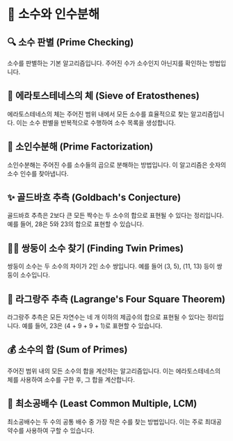 # 📘 소수와 인수분해

## 🔍 소수 판별 (Prime Checking)
소수를 판별하는 기본 알고리즘입니다. 주어진 수가 소수인지 아닌지를 확인하는 방법입니다.

## 🧮 에라토스테네스의 체 (Sieve of Eratosthenes)
에라토스테네스의 체는 주어진 범위 내에서 모든 소수를 효율적으로 찾는 알고리즘입니다. 이는 소수 판별을 반복적으로 수행하여 소수 목록을 생성합니다.

## 🔢 소인수분해 (Prime Factorization)
소인수분해는 주어진 수를 소수들의 곱으로 분해하는 방법입니다. 이 알고리즘은 숫자의 소수 인수를 찾아냅니다.

## ✨ 골드바흐 추측 (Goldbach's Conjecture)
골드바흐 추측은 2보다 큰 모든 짝수는 두 소수의 합으로 표현될 수 있다는 정리입니다. 예를 들어, 28은 5와 23의 합으로 표현할 수 있습니다.

## 👯‍♂️ 쌍둥이 소수 찾기 (Finding Twin Primes)
쌍둥이 소수는 두 소수의 차이가 2인 소수 쌍입니다. 예를 들어 (3, 5), (11, 13) 등이 쌍둥이 소수입니다.

## 🧩 라그랑주 추측 (Lagrange's Four Square Theorem)
라그랑주 추측은 모든 자연수는 네 개 이하의 제곱수의 합으로 표현될 수 있다는 정리입니다. 예를 들어, 23은 \(4 + 9 + 9 + 1\)로 표현할 수 있습니다.

## 💰 소수의 합 (Sum of Primes)
주어진 범위 내의 모든 소수의 합을 계산하는 알고리즘입니다. 이는 에라토스테네스의 체를 사용하여 소수를 구한 후, 그 합을 계산합니다.

## 📏 최소공배수 (Least Common Multiple, LCM)
최소공배수는 두 수의 공통 배수 중 가장 작은 수를 찾는 방법입니다. 이는 주로 최대공약수를 사용하여 구할 수 있습니다.

